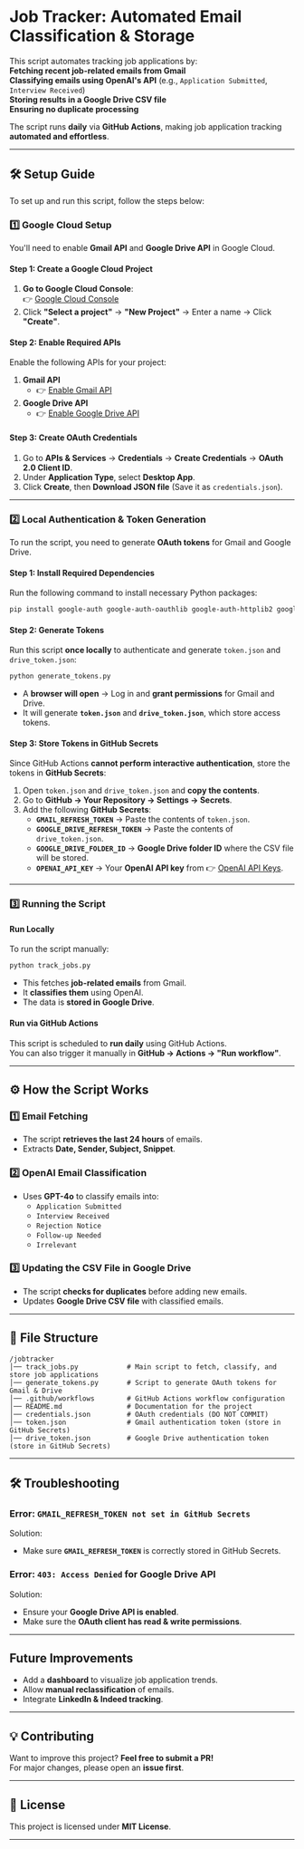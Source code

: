 # Job Tracker: Automated Email Classification & Storage

This script automates tracking job applications by:  
**Fetching recent job-related emails from Gmail**  
**Classifying emails using OpenAI's API** (e.g., `Application Submitted`, `Interview Received`)  
**Storing results in a Google Drive CSV file**  
**Ensuring no duplicate processing**  

The script runs **daily** via **GitHub Actions**, making job application tracking **automated and effortless**.  

---

## 🛠️ Setup Guide
To set up and run this script, follow the steps below:

### 1️⃣ Google Cloud Setup
You'll need to enable **Gmail API** and **Google Drive API** in Google Cloud.

#### Step 1: Create a Google Cloud Project
1. **Go to Google Cloud Console**:  
   👉 [Google Cloud Console](https://console.cloud.google.com/)  
2. Click **"Select a project"** → **"New Project"** → Enter a name → Click **"Create"**.

#### Step 2: Enable Required APIs
Enable the following APIs for your project:  
1. **Gmail API**  
   - 👉 [Enable Gmail API](https://console.cloud.google.com/apis/library/gmail.googleapis.com)  
2. **Google Drive API**  
   - 👉 [Enable Google Drive API](https://console.cloud.google.com/apis/library/drive.googleapis.com)  

#### Step 3: Create OAuth Credentials
1. Go to **APIs & Services** → **Credentials** → **Create Credentials** → **OAuth 2.0 Client ID**.
2. Under **Application Type**, select **Desktop App**.
3. Click **Create**, then **Download JSON file** (Save it as `credentials.json`).

---

### 2️⃣ Local Authentication & Token Generation
To run the script, you need to generate **OAuth tokens** for Gmail and Google Drive.

#### Step 1: Install Required Dependencies
Run the following command to install necessary Python packages:
```bash
pip install google-auth google-auth-oauthlib google-auth-httplib2 google-api-python-client openai
```

#### Step 2: Generate Tokens
Run this script **once locally** to authenticate and generate `token.json` and `drive_token.json`:
```bash
python generate_tokens.py
```
- A **browser will open** → Log in and **grant permissions** for Gmail and Drive.
- It will generate **`token.json`** and **`drive_token.json`**, which store access tokens.

#### Step 3: Store Tokens in GitHub Secrets
Since GitHub Actions **cannot perform interactive authentication**, store the tokens in **GitHub Secrets**:

1. Open `token.json` and `drive_token.json` and **copy the contents**.
2. Go to **GitHub → Your Repository → Settings → Secrets**.
3. Add the following **GitHub Secrets**:
   - **`GMAIL_REFRESH_TOKEN`** → Paste the contents of `token.json`.
   - **`GOOGLE_DRIVE_REFRESH_TOKEN`** → Paste the contents of `drive_token.json`.
   - **`GOOGLE_DRIVE_FOLDER_ID`** → **Google Drive folder ID** where the CSV file will be stored.
   - **`OPENAI_API_KEY`** → Your **OpenAI API key** from 👉 [OpenAI API Keys](https://platform.openai.com/account/api-keys).

---

### 3️⃣ Running the Script
#### Run Locally
To run the script manually:
```bash
python track_jobs.py
```
- This fetches **job-related emails** from Gmail.
- It **classifies them** using OpenAI.
- The data is **stored in Google Drive**.

#### Run via GitHub Actions
This script is scheduled to **run daily** using GitHub Actions.  
You can also trigger it manually in **GitHub → Actions → "Run workflow"**.

---

## ⚙️ How the Script Works
### 1️⃣ Email Fetching
- The script **retrieves the last 24 hours** of emails.
- Extracts **Date, Sender, Subject, Snippet**.

### 2️⃣ OpenAI Email Classification
- Uses **GPT-4o** to classify emails into:
  - `Application Submitted`
  - `Interview Received`
  - `Rejection Notice`
  - `Follow-up Needed`
  - `Irrelevant`
  
### 3️⃣ Updating the CSV File in Google Drive
- The script **checks for duplicates** before adding new emails.
- Updates **Google Drive CSV file** with classified emails.

---

## 📝 File Structure
```
/jobtracker
│── track_jobs.py            # Main script to fetch, classify, and store job applications
│── generate_tokens.py       # Script to generate OAuth tokens for Gmail & Drive
│── .github/workflows        # GitHub Actions workflow configuration
│── README.md                # Documentation for the project
│── credentials.json         # OAuth credentials (DO NOT COMMIT)
│── token.json               # Gmail authentication token (store in GitHub Secrets)
│── drive_token.json         # Google Drive authentication token (store in GitHub Secrets)
```

---

## 🛠️ Troubleshooting
### Error: `GMAIL_REFRESH_TOKEN not set in GitHub Secrets`
Solution:
- Make sure **`GMAIL_REFRESH_TOKEN`** is correctly stored in GitHub Secrets.

### Error: `403: Access Denied` for Google Drive API
Solution:
- Ensure your **Google Drive API is enabled**.
- Make sure the **OAuth client has read & write permissions**.

---

## Future Improvements
- Add a **dashboard** to visualize job application trends.
- Allow **manual reclassification** of emails.
- Integrate **LinkedIn & Indeed tracking**.

---

## 💡 Contributing
Want to improve this project? **Feel free to submit a PR!**  
For major changes, please open an **issue first**.

---

## 📜 License
This project is licensed under **MIT License**.

---
